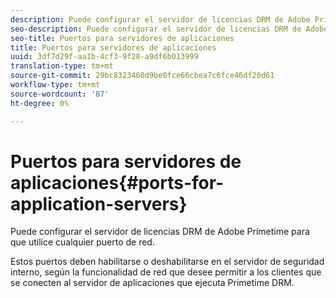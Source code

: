 ```yaml
---
description: Puede configurar el servidor de licencias DRM de Adobe Primetime para que utilice cualquier puerto de red.
seo-description: Puede configurar el servidor de licencias DRM de Adobe Primetime para que utilice cualquier puerto de red.
seo-title: Puertos para servidores de aplicaciones
title: Puertos para servidores de aplicaciones
uuid: 3df7d29f-aa1b-4cf3-9f28-a9df6b013999
translation-type: tm+mt
source-git-commit: 29bc8323460d9be0fce66cbea7c6fce46df20d61
workflow-type: tm+mt
source-wordcount: '87'
ht-degree: 0%

---
```



# Puertos para servidores de aplicaciones{#ports-for-application-servers}

Puede configurar el servidor de licencias DRM de Adobe Primetime para que utilice cualquier puerto de red.

Estos puertos deben habilitarse o deshabilitarse en el servidor de seguridad interno, según la funcionalidad de red que desee permitir a los clientes que se conecten al servidor de aplicaciones que ejecuta Primetime DRM.
